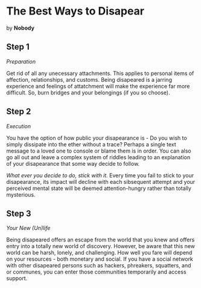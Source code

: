 
# The Best Ways to Disapear

by **Nobody**

## Step 1

*Preparation*

Get rid of all any unecessary attachments. This applies to personal items of affection, relationships, and customs. Being disapeared is a jarring experience and feelings of attatchment will make the experience far more difficult. So, burn bridges and your belongings (if you so choose).

## Step 2
*Execution*

You have the option of how public your disapearance is - Do you wish to simply dissipate into the ether without a trace? Perhaps a single text message to a loved one to console or blame them is in order. You can also go all out and leave a complex system of riddles leading to an explanation of your disapearance that some way decide to follow.

*What ever you decide to do, stick with it.* Every time you fail to stick to your disapearance, its impact will decline with each sibsequent attempt and your perceived mental state will be deemed attention-hungry rather than totally mysterious.

## Step 3
*Your New (Un)life*

Being disapeared offers an escape from the world that you knew and offers entry into a totally new world of discovery. However, be aware that this new world can be harsh, lonely, and challenging. How well you fare will depend on your resources - both monetary and social. If you have a social network with other disapeared persons such as hackers, phreakers, squatters, and or communes, you can enter those communities temporarily and access support.